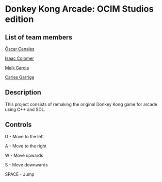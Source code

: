 # Donkey Kong Arcade: OCIM Studios edition


## List of team members
[Òscar Canales](https://github.com/Osvak)

[Isaac Colomer](https://github.com/IsaaColomer)

[Maik Garcia](https://github.com/maikgarcia)

[Carles Garriga](https://github.com/FireAlfa)


## Description
This project consists of remaking the original Donkey Kong game for arcade using C++ and SDL.

## Controls
D - Move to the left

A - Move to the right

W - Move upwards

S - Move downwards

SPACE - Jump

